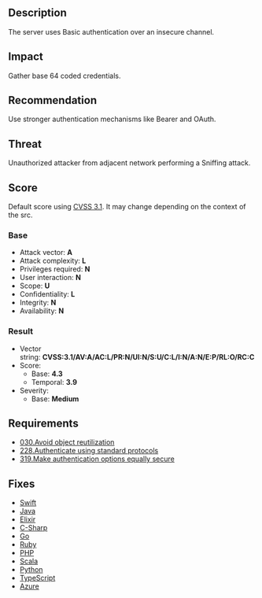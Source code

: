 
## Description

The server uses Basic authentication over an insecure channel.  

## Impact

Gather base 64 coded credentials.

## Recommendation

Use stronger authentication mechanisms like Bearer and OAuth.  

## Threat

Unauthorized attacker from adjacent network performing a Sniffing attack.

## Score

Default score using [CVSS 3.1](https://www.first.org/cvss/calculator/3.1). It may change depending on the context of the src.

### Base

- Attack vector: **A**
- Attack complexity: **L**
- Privileges required: **N**
- User interaction: **N**
- Scope: **U**
- Confidentiality: **L**
- Integrity: **N**
- Availability: **N**

### Result

- Vector string: **CVSS:3.1/AV:A/AC:L/PR:N/UI:N/S:U/C:L/I:N/A:N/E:P/RL:O/RC:C**
-  Score:
   - Base: **4.3**
   - Temporal: **3.9**
- Severity:
   - Base: **Medium**

## Requirements

- [030.Avoid object reutilization](https://help.fluidattacks.com/portal/en/kb/articles/criteria-requirements-030)
- [228.Authenticate using standard protocols](https://help.fluidattacks.com/portal/en/kb/articles/criteria-requirements-228)
- [319.Make authentication options equally secure](https://help.fluidattacks.com/portal/en/kb/articles/criteria-requirements-319)

## Fixes

- [Swift](https://help.fluidattacks.com/portal/en/kb/articles/criteria-fixes-swift-015)
- [Java](https://help.fluidattacks.com/portal/en/kb/articles/criteria-fixes-java-015)
- [Elixir](https://help.fluidattacks.com/portal/en/kb/articles/criteria-fixes-elixir-015)
- [C-Sharp](https://help.fluidattacks.com/portal/en/kb/articles/criteria-fixes-csharp-015)
- [Go](https://help.fluidattacks.com/portal/en/kb/articles/criteria-fixes-go-015)
- [Ruby](https://help.fluidattacks.com/portal/en/kb/articles/criteria-fixes-ruby-015)
- [PHP](https://help.fluidattacks.com/portal/en/kb/articles/criteria-fixes-php-015)
- [Scala](https://help.fluidattacks.com/portal/en/kb/articles/criteria-fixes-scala-015)
- [Python](https://help.fluidattacks.com/portal/en/kb/articles/criteria-fixes-python-015)
- [TypeScript](https://help.fluidattacks.com/portal/en/kb/articles/criteria-fixes-typescript-015)
- [Azure](https://help.fluidattacks.com/portal/en/kb/articles/criteria-fixes-azure-015)